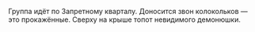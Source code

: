 Группа идёт по Запретному кварталу. Доносится звон колокольков — это прокажённые. 
Сверху на крыше топот невидимого демонюшки. 